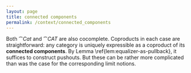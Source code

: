 ```yaml
---
layout: page
title: connected components
permalink: /context/connected_components
---
```

Both $\cat{Cat}$ and $\cat{CAT}$ are also cocomplete. Coproducts in each case are straightforward:  any category is uniquely expressible as a coproduct of its **connected components**. By Lemma \ref{lem:equalizer-as-pullback}, it suffices to construct pushouts. But these can be rather more complicated than was the case for the corresponding limit notions.
